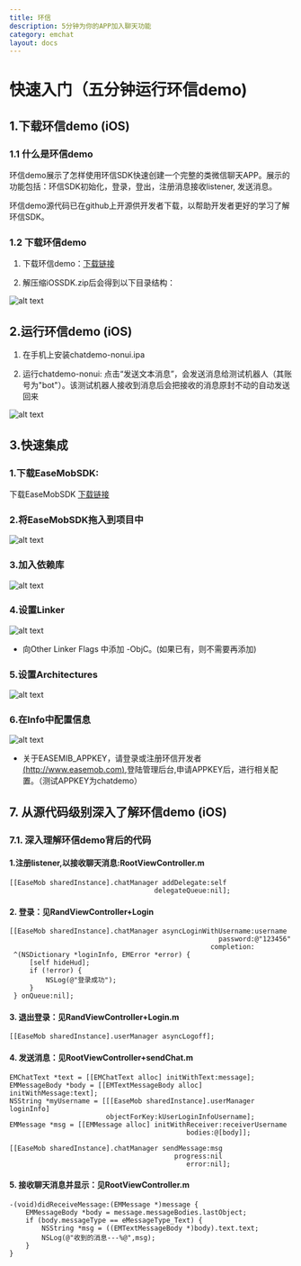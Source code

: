 ```yaml
---
title: 环信
description: 5分钟为你的APP加入聊天功能
category: emchat
layout: docs
---
```


# 快速入门（五分钟运行环信demo)  


## 1.下载环信demo (iOS) ##

###  1.1 什么是环信demo ###

环信demo展示了怎样使用环信SDK快速创建一个完整的类微信聊天APP。展示的功能包括：环信SDK初始化，登录，登出，注册消息接收listener, 发送消息。

环信demo源代码已在github上开源供开发者下载，以帮助开发者更好的学习了解环信SDK。

### 1.2 下载环信demo ###

    

1. 下载环信demo：[下载链接](http://www.easemob.com/downloads.php)

2. 解压缩iOSSDK.zip后会得到以下目录结构：
 
 ![alt text](example_layout.png "Title")


## 2.运行环信demo (iOS) ##

1. 在手机上安装chatdemo-nonui.ipa
    
 
2. 运行chatdemo-nonui: 点击“发送文本消息”，会发送消息给测试机器人（其账号为"bot"）。该测试机器人接收到消息后会把接收的消息原封不动的自动发送回来

 ![alt text](demo.png "demo")

## 3.快速集成 ##

### 1.下载EaseMobSDK: ###
下载EaseMobSDK
[下载链接](http://www.easemob.com/downloads/iOSSDK.zip)

### 2.将EaseMobSDK拖入到项目中 ###
 ![alt text](import.png "Title")
 
### 3.加入依赖库 ###
 ![alt text](addLib.png "Lib")
 
### 4.设置Linker ###
![alt text](link.png "link")

*	向Other Linker Flags 中添加 -ObjC。(如果已有，则不需要再添加)

### 5.设置Architectures ###
![alt text](Active.png "Active")

### 6.在Info中配置信息 ###
![alt text](info.png "info")

 *	关于EASEMIB_APPKEY，请登录或注册环信开发者[(http://www.easemob.com)](http://www.easemob.com),登陆管理后台,申请APPKEY后，进行相关配置。（测试APPKEY为chatdemo）
  
 

## 7. 从源代码级别深入了解环信demo (iOS) ##


### 7.1. 深入理解环信demo背后的代码 ###

#### 1.注册listener,以接收聊天消息:RootViewController.m ####

    [[EaseMob sharedInstance].chatManager addDelegate:self
                                        delegateQueue:nil];

#### 2. 登录：见RandViewController+Login ####

    [[EaseMob sharedInstance].chatManager asyncLoginWithUsername:username
                                                        password:@"123456"
                                                      completion:
     ^(NSDictionary *loginInfo, EMError *error) {
         [self hideHud];
         if (!error) {
             NSLog(@"登录成功");         
         }
     } onQueue:nil];


#### 3. 退出登录：见RandViewController+Login.m ####

	[[EaseMob sharedInstance].userManager asyncLogoff];

#### 4. 发送消息：见RootViewController+sendChat.m ####

    EMChatText *text = [[EMChatText alloc] initWithText:message];
    EMMessageBody *body = [[EMTextMessageBody alloc] initWithMessage:text];
    NSString *myUsername = [[[EaseMob sharedInstance].userManager loginInfo]
                            objectForKey:kUserLoginInfoUsername];
    EMMessage *msg = [[EMMessage alloc] initWithReceiver:receiverUsername
                                                bodies:@[body]];
    
    [[EaseMob sharedInstance].chatManager sendMessage:msg
                                             progress:nil
                                                error:nil];


#### 5. 接收聊天消息并显示：见RootViewController.m ####

	-(void)didReceiveMessage:(EMMessage *)message {
    	EMMessageBody *body = message.messageBodies.lastObject;
		if (body.messageType == eMessageType_Text) {
			NSString *msg = ((EMTextMessageBody *)body).text.text;
			NSLog(@"收到的消息---%@",msg);
	    }
	}



